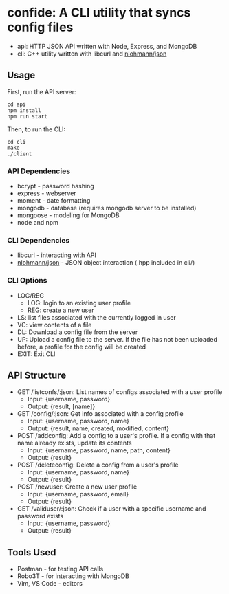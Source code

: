 # confide: A CLI utility that syncs config files

* api: HTTP JSON API written with Node, Express, and MongoDB
* cli: C++ utility written with libcurl and [nlohmann/json](https://github.com/nlohmann/json)

## Usage

First, run the API server:

```
cd api
npm install
npm run start
```

Then, to run the CLI:

```
cd cli
make
./client
```

### API Dependencies

* bcrypt - password hashing
* express - webserver
* moment - date formatting
* mongodb - database (requires mongodb server to be installed)
* mongoose - modeling for MongoDB
* node and npm

### CLI Dependencies

* libcurl - interacting with API
* [nlohmann/json](https://github.com/nlohmann/json) - JSON object interaction (.hpp included in cli/)

### CLI Options

* LOG/REG
    * LOG: login to an existing user profile
    * REG: create a new user
* LS: list files associated with the currently logged in user
* VC: view contents of a file
* DL: Download a config file from the server
* UP: Upload a config file to the server. If the file has not been uploaded before, a profile for the config will be created
* EXIT: Exit CLI

## API Structure

* GET /listconfs/:json: List names of configs associated with a user profile
    * Input: {username, password}
    * Output: {result, [name]}
* GET /config/:json: Get info associated with a config profile
    * Input: {username, password, name}
    * Output: {result, name, created, modified, content}
* POST /addconfig: Add a config to a user's profile. If a config with that name already exists, update its contents
    * Input: {username, password, name, path, content}
    * Output: {result}
* POST /deleteconfig: Delete a config from a user's profile
    * Input: {username, password, name}
    * Output: {result}
* POST /newuser: Create a new user profile
    * Input: {username, password, email}
    * Output: {result}
* GET /validuser/:json: Check if a user with a specific username and password exists
    * Input: {username, password}
    * Output: {result}

## Tools Used

* Postman - for testing API calls
* Robo3T - for interacting with MongoDB
* Vim, VS Code - editors
